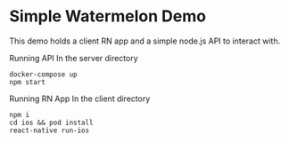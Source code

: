 # Simple Watermelon Demo

This demo holds a client RN app and a simple node.js API to interact with.

Running API
In the server directory

```
docker-compose up
npm start
```

Running RN App
In the client directory

```
npm i
cd ios && pod install
react-native run-ios
```
